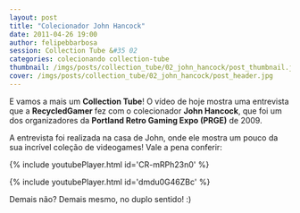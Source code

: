 ```yaml
---
layout: post
title: "Colecionador John Hancock"
date: 2011-04-26 19:00
author: felipebbarbosa
session: Collection Tube &#35 02
categories: colecionando collection-tube
thumbnail: /imgs/posts/collection_tube/02_john_hancock/post_thumbnail.jpg
cover: /imgs/posts/collection_tube/02_john_hancock/post_header.jpg
---
```


E vamos a mais um **Collection Tube**! O vídeo de hoje mostra uma entrevista que a
**RecycledGamer** fez com o colecionador **John Hancock**, que foi um dos organizadores
da **Portland Retro Gaming Expo (PRGE)** de 2009.

<!--more-->

A entrevista foi realizada na casa de John, onde ele mostra um pouco da sua incrível coleção de
videogames! Vale a pena conferir:

{% include youtubePlayer.html id='CR-mRPh23n0' %}

{% include youtubePlayer.html id='dmdu0G46ZBc' %}

Demais não? Demais mesmo, no duplo sentido! :)

